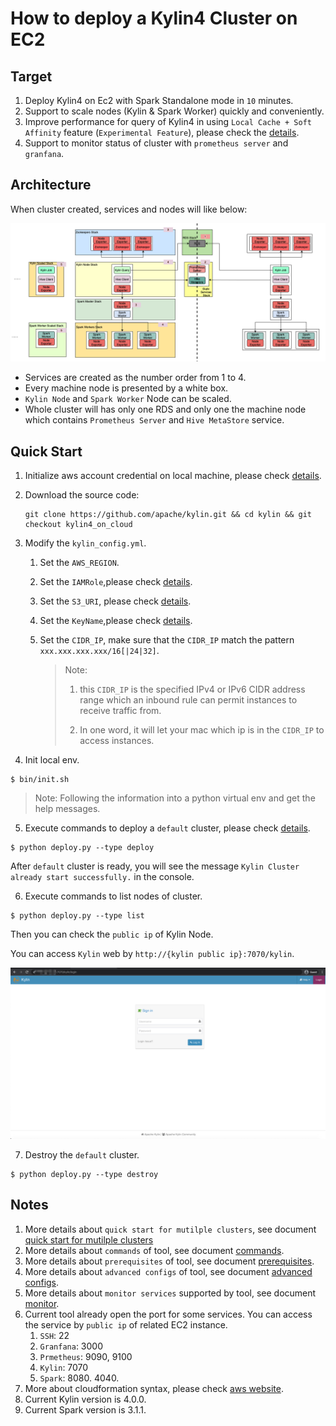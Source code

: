 # How to deploy a Kylin4 Cluster on EC2

## Target

1. Deploy Kylin4 on Ec2 with Spark Standalone mode in `10` minutes.
2. Support to scale nodes (Kylin & Spark Worker) quickly and conveniently.
3. Improve performance for query of Kylin4 in using  `Local Cache + Soft Affinity` feature (`Experimental Feature`), please check the [details](https://kylin.apache.org/blog/2021/10/21/Local-Cache-and-Soft-Affinity-Scheduling/).
4. Support to monitor status of cluster with `prometheus server` and `granfana`.

## Architecture

When cluster created, services and nodes will like below:

![structure](./images/structure.png)

- Services are created as the number order from 1 to 4.
- Every machine node is presented by a white box. 
- `Kylin Node` and `Spark Worker` Node can be scaled.
- Whole cluster will has only one RDS and only one the machine node which contains `Prometheus Server` and `Hive MetaStore` service.

## Quick Start

1. Initialize aws account credential on local machine, please check [details](./readme/prerequisites.md#localaws).
   
2. Download the source code: 
   
   ```shell
   git clone https://github.com/apache/kylin.git && cd kylin && git checkout kylin4_on_cloud
   ```
   
3. Modify the `kylin_config.yml`.
   
   1. Set the `AWS_REGION`.
   
   2. Set the `IAMRole`,please check [details](./readme/prerequisites.md#IAM).
   
   3. Set the `S3_URI`, please check [details](./readme/prerequisites.md#S3).
   
   4. Set the `KeyName`,please check [details](./readme/prerequisites.md#keypair).
   
   5. Set the `CIDR_IP`, make sure that the `CIDR_IP` match the pattern `xxx.xxx.xxx.xxx/16[|24|32]`.
   
      > Note: 
      >
      > 1. this `CIDR_IP` is the specified IPv4 or IPv6 CIDR address range which an inbound rule can permit instances to receive traffic from.
      >
      > 2. In one word, it will let your mac which ip is in the `CIDR_IP` to access instances.
   
4. Init local env.

```shell
$ bin/init.sh
```

> Note: Following the information into a python virtual env and get the help messages. 

5. Execute commands to deploy a `default` cluster, please check [details](./readme/prerequisites.md#cluster).

```shell
$ python deploy.py --type deploy
```

After `default` cluster is ready, you will see the message `Kylin Cluster already start successfully.` in the console. 

6. Execute commands to list nodes of cluster.

```shell
$ python deploy.py --type list
```

Then you can check the `public ip` of Kylin Node.

You can access `Kylin` web by `http://{kylin public ip}:7070/kylin`.

![kylin login](./images/kylinlogin.png)

7. Destroy the `default` cluster.

```shell
$ python deploy.py --type destroy
```

## Notes

1. More details about `quick start for mutilple clusters`, see document [quick start for mutilple clusters](./readme/quick_start_for_multiple_clusters.md)
1. More details about `commands` of tool, see document [commands](./readme/commands.md).
2. More details about `prerequisites` of tool, see document [prerequisites](./readme/prerequisites.md).
3. More details about `advanced configs` of tool, see document [advanced configs](./readme/advanced_configs.md).
4. More details about `monitor services` supported by tool, see document [monitor](./readme/monitor.md).
5. Current tool already open the port for some services. You can access the service by `public ip` of related EC2 instance.
   1. `SSH`: 22
   2. `Granfana`:  3000
   3. `Prmetheus`:  9090, 9100
   4. `Kylin`: 7070
   5. `Spark`: 8080. 4040.
6. More about cloudformation syntax, please check [aws website](https://docs.aws.amazon.com/AWSCloudFormation/latest/UserGuide/Welcome.html).
7. Current Kylin version is 4.0.0.
8. Current Spark version is 3.1.1.
